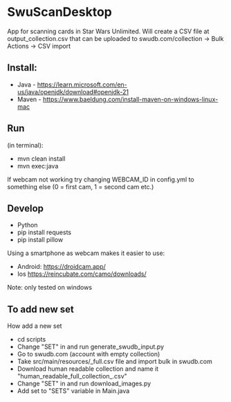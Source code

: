 # SwuScanDesktop

App for scanning cards in Star Wars Unlimited.
Will create a CSV file at output_collection.csv that can be uploaded to
swudb.com/collection -> Bulk Actions -> CSV import

## Install:
* Java - https://learn.microsoft.com/en-us/java/openjdk/download#openjdk-21
* Maven - https://www.baeldung.com/install-maven-on-windows-linux-mac

## Run 
(in terminal):
* mvn clean install
* mvn exec:java

If webcam not working try changing WEBCAM_ID in config.yml to something else
(0 = first cam, 1 = second cam etc.)

## Develop 
* Python
* pip install requests
* pip install pillow

Using a smartphone as webcam makes it easier to use:
* Android: https://droidcam.app/
* Ios https://reincubate.com/camo/downloads/

Note: only tested on windows

## To add new set
How add a new set
* cd scripts
* Change "SET" in and run generate_swudb_input.py
* Go to swudb.com (account with empty collection)
* Take src/main/resources/<set>_full.csv file and import bulk in swudb.com
* Download human readable collection and name it "human_readable_full_collection_<set>.csv"
* Change "SET" in and run download_images.py
* Add set to "SETS" variable in Main.java
